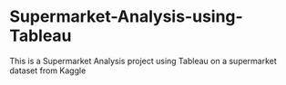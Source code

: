 # Supermarket-Analysis-using-Tableau
This is a Supermarket Analysis project using Tableau on a supermarket dataset from Kaggle
